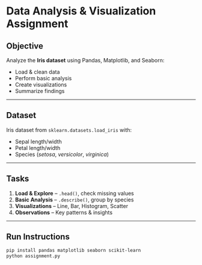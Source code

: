 # Data Analysis & Visualization Assignment

## Objective
Analyze the **Iris dataset** using Pandas, Matplotlib, and Seaborn:
- Load & clean data
- Perform basic analysis
- Create visualizations
- Summarize findings

---

## Dataset
Iris dataset from `sklearn.datasets.load_iris` with:
- Sepal length/width  
- Petal length/width  
- Species (*setosa*, *versicolor*, *virginica*)  

---
## Tasks
1. **Load & Explore** – `.head()`, check missing values  
2. **Basic Analysis** – `.describe()`, group by species  
3. **Visualizations** – Line, Bar, Histogram, Scatter  
4. **Observations** – Key patterns & insights  

---

##  Run Instructions
```bash
pip install pandas matplotlib seaborn scikit-learn
python assignment.py
